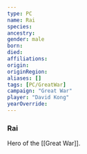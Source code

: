 ```yaml
---
type: PC
name: Rai
species: 
ancestry: 
gender: male
born: 
died: 
affiliations: 
origin:
originRegion:
aliases: []
tags: [PC/GreatWar]
campaign: "Great War"
player: "David Kong"
yearOverride: 
---
```

### Rai

Hero of the [[Great War]]. 
